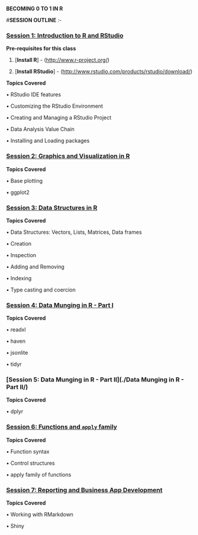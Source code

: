 **BECOMING 0 TO 1 IN R**

#**SESSION OUTLINE** :-

### [Session 1: Introduction to R and RStudio](./sessions/w1/)

**Pre-requisites for this class**

1.	[**Install R**] - (http://www.r-project.org/)

2.	[**Install RStudio**] - (http://www.rstudio.com/products/rstudio/download/)

**Topics Covered**

•	RStudio IDE features

•	Customizing the RStudio Environment

•	Creating and Managing a RStudio Project

•	Data Analysis Value Chain

•	Installing and Loading packages

### [Session 2: Graphics and Visualization in R](./becomming/0/to/1/in/R_/1/README.MD)

**Topics Covered**

•	Base plotting

•	ggplot2

### [Session 3: Data Structures in R](./sessions/w3/)

**Topics Covered**

•	Data Structures: Vectors, Lists, Matrices, Data frames

•	Creation

•	Inspection

•	Adding and Removing

•	Indexing

•	Type casting and coercion

### [Session 4: Data Munging in R - Part I](./sessions/w4/)

**Topics Covered**

•	readxl

•	haven

•	jsonlite

•	tidyr

### [Session 5: Data Munging in R - Part II](./Data Munging in R - Part II/)

**Topics Covered**

•	dplyr

### [Session 6:  Functions and ```apply``` family](./sessions/w6/)

**Topics Covered**

•	Function syntax

•	Control structures

•	apply family of functions

### [Session 7: Reporting and Business App Development](./sessions/w7/)

**Topics Covered**

•	Working with RMarkdown

•	Shiny



